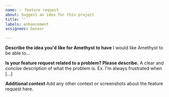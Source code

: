 ```yaml
---
name: ✨ feature request
about: Suggest an idea for this project
title: ''
labels: enhancement
assignees: Geoxor

---
```


**Describe the idea you'd like for Amethyst to have**
I would like Amethyst to be able to...

**Is your feature request related to a problem? Please describe.**
A clear and concise description of what the problem is. Ex. I'm always frustrated when [...]

**Additional context**
Add any other context or screenshots about the feature request here.
